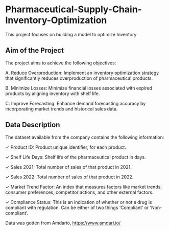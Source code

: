 # Pharmaceutical-Supply-Chain-Inventory-Optimization
This project focuses on building a model to optimize Inventory


## Aim of the Project
The project aims to achieve the following objectives:

A. Reduce Overproduction: Implement an inventory optimization strategy that significantly reduces overproduction of pharmaceutical products.

B. Minimize Losses: Minimize financial losses associated with expired products by aligning inventory with shelf life.

C. Improve Forecasting: Enhance demand forecasting accuracy by incorporating market trends and historical sales data.

## Data Description
The dataset available from the company contains the following information:

✓ Product ID: Product unique identifier, for each product.

✓ Shelf Life Days: Shelf life of the pharmaceutical product in days.

✓ Sales 2021: Total number of sales of that product in 2021.

✓ Sales 2022: Total number of sales of that product in 2022.

✓ Market Trend Factor: An index that measures factors like market trends, consumer preferences, competitor actions, and other external factors.

✓ Compliance Status: This is an indication of whether or not a drug is compliant with regulation. Can be either of two things ‘Compliant’ or ‘Non-compliant’.


Data was gotten from Amdario, https://www.amdari.io/
